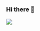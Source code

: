 ### Hi there 👋

<img src="https://media-exp1.licdn.com/dms/image/C4D16AQEPQllEZDFAQA/profile-displaybackgroundimage-shrink_350_1400/0?e=1600300800&v=beta&t=T6iDfpy3R6nj8h6LOQjkwzxPgETai_R3G7WzVBRJG18">

<!--
**robey728/robey728** is a ✨ _special_ ✨ repository because its `README.md` (this file) appears on your GitHub profile.

Here are some ideas to get you started:

- 🔭 I’m currently working on ...
- 🌱 I’m currently learning ...
- 👯 I’m looking to collaborate on ...
- 🤔 I’m looking for help with ...
- 💬 Ask me about ...
- 📫 How to reach me: ...
- 😄 Pronouns: ...
- ⚡ Fun fact: ...
-->

